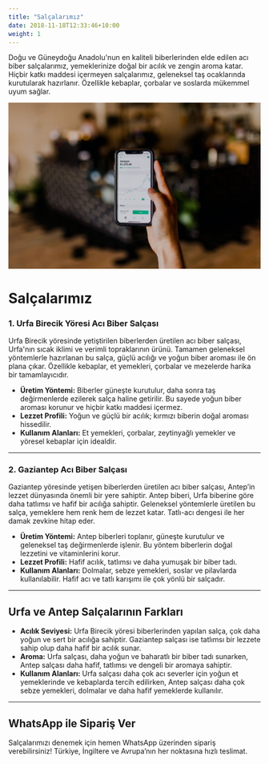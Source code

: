 ```yaml
---
title: "Salçalarımız"
date: 2018-11-18T12:33:46+10:00
weight: 1
---
```


Doğu ve Güneydoğu Anadolu'nun en kaliteli biberlerinden elde edilen acı biber salçalarımız, yemeklerinize doğal bir acılık ve zengin aroma katar. Hiçbir katkı maddesi içermeyen salçalarımız, geleneksel taş ocaklarında kurutularak hazırlanır. Özellikle kebaplar, çorbalar ve soslarda mükemmel uyum sağlar.

![Accounting Services](/images/austin-distel-nGc5RT2HmF0-unsplash.jpg)

# Salçalarımız

### 1. Urfa Birecik Yöresi Acı Biber Salçası

Urfa Birecik yöresinde yetiştirilen biberlerden üretilen acı biber salçası, Urfa'nın sıcak iklimi ve verimli topraklarının ürünü. Tamamen geleneksel yöntemlerle hazırlanan bu salça, güçlü acılığı ve yoğun biber aroması ile ön plana çıkar. Özellikle kebaplar, et yemekleri, çorbalar ve mezelerde harika bir tamamlayıcıdır.

- **Üretim Yöntemi:** Biberler güneşte kurutulur, daha sonra taş değirmenlerde ezilerek salça haline getirilir. Bu sayede yoğun biber aroması korunur ve hiçbir katkı maddesi içermez.
- **Lezzet Profili:** Yoğun ve güçlü bir acılık; kırmızı biberin doğal aroması hissedilir.
- **Kullanım Alanları:** Et yemekleri, çorbalar, zeytinyağlı yemekler ve yöresel kebaplar için idealdir.

---

### 2. Gaziantep Acı Biber Salçası

Gaziantep yöresinde yetişen biberlerden üretilen acı biber salçası, Antep’in lezzet dünyasında önemli bir yere sahiptir. Antep biberi, Urfa biberine göre daha tatlımsı ve hafif bir acılığa sahiptir. Geleneksel yöntemlerle üretilen bu salça, yemeklere hem renk hem de lezzet katar. Tatlı-acı dengesi ile her damak zevkine hitap eder.

- **Üretim Yöntemi:** Antep biberleri toplanır, güneşte kurutulur ve geleneksel taş değirmenlerde işlenir. Bu yöntem biberlerin doğal lezzetini ve vitaminlerini korur.
- **Lezzet Profili:** Hafif acılık, tatlımsı ve daha yumuşak bir biber tadı.
- **Kullanım Alanları:** Dolmalar, sebze yemekleri, soslar ve pilavlarda kullanılabilir. Hafif acı ve tatlı karışımı ile çok yönlü bir salçadır.

---

## Urfa ve Antep Salçalarının Farkları

- **Acılık Seviyesi:** Urfa Birecik yöresi biberlerinden yapılan salça, çok daha yoğun ve sert bir acılığa sahiptir. Gaziantep salçası ise tatlımsı bir lezzete sahip olup daha hafif bir acılık sunar.
- **Aroma:** Urfa salçası, daha yoğun ve baharatlı bir biber tadı sunarken, Antep salçası daha hafif, tatlımsı ve dengeli bir aromaya sahiptir.
- **Kullanım Alanları:** Urfa salçası daha çok acı severler için yoğun et yemeklerinde ve kebaplarda tercih edilirken, Antep salçası daha çok sebze yemekleri, dolmalar ve daha hafif yemeklerde kullanılır.

---

## WhatsApp ile Sipariş Ver

Salçalarımızı denemek için hemen WhatsApp üzerinden sipariş verebilirsiniz! Türkiye, İngiltere ve Avrupa’nın her noktasına hızlı teslimat.
